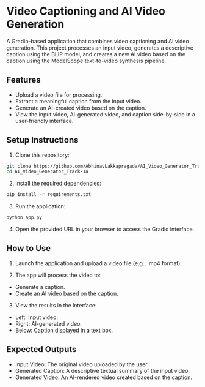 # Video Captioning and AI Video Generation

A Gradio-based application that combines video captioning and AI video generation. This project processes an input video, generates a descriptive caption using the BLIP model, and creates a new AI video based on the caption using the ModelScope text-to-video synthesis pipeline.

## Features

- Upload a video file for processing.
- Extract a meaningful caption from the input video.
- Generate an AI-created video based on the caption.
- View the input video, AI-generated video, and caption side-by-side in a user-friendly interface.

## Setup Instructions

1. Clone this repository:

```bash
git clone https://github.com/AbhinavLakkapragada/AI_Video_Generator_Track-1a.git
cd AI_Video_Generator_Track-1a

```

2. Install the required dependencies:

```bash
pip install -r requirements.txt
```

3. Run the application:

```bash
python app.py
```
4. Open the provided URL in your browser to access the Gradio interface.

## How to Use

1. Launch the application and upload a video file (e.g., .mp4 format).

2. The app will process the video to:
- Generate a caption.
- Create an AI video based on the caption.

3. View the results in the interface:
- Left: Input video.
- Right: AI-generated video.
- Below: Caption displayed in a text box.

## Expected Outputs

- Input Video: The original video uploaded by the user.
- Generated Caption: A descriptive textual summary of the input video.
- Generated Video: An AI-rendered video created based on the caption.
